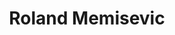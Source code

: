 ---
layout: page
title: Roland Memisevic
img: assets/img/organizers/roland_memisevic.jpg
redirect: https://scholar.google.com/citations?user=8oJl5P0AAAAJ&hl=en
importance: 7
category: work
---